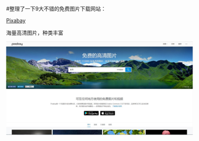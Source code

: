#整理了一下9大不错的免费图片下载网站：

<a href="https://pixabay.com/" target="_blank">Pixabay</a>
<p>海量高清图片，种类丰富</p>

<img src="https://github.com/Eaaon/Picture-material-net/blob/master/images/pixabay.JPG" width="880px" title="1.png"  alt=""/>


